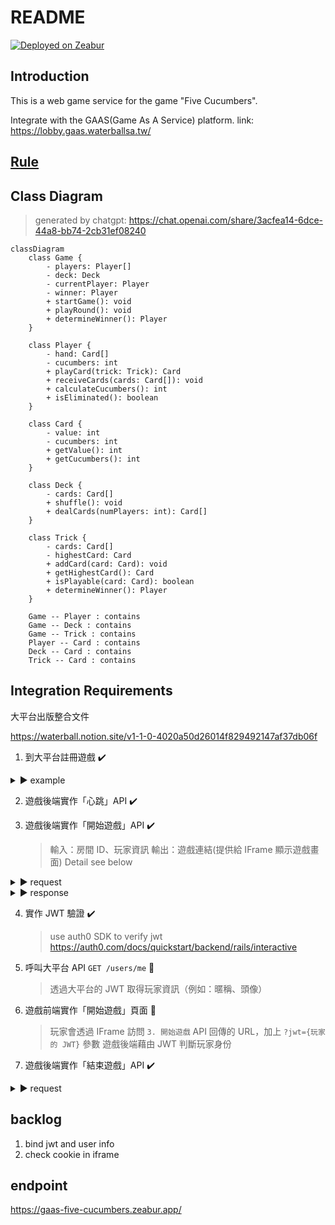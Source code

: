 # README

[![Deployed on Zeabur](https://zeabur.com/deployed-on-zeabur-dark.svg)](https://zeabur.com?referralCode=noracami&utm_source=noracami)

## Introduction

This is a web game service for the game "Five Cucumbers".

Integrate with the GAAS(Game As A Service) platform. link: https://lobby.gaas.waterballsa.tw/

## [Rule](./doc/rule.md)

## Class Diagram

> generated by chatgpt: https://chat.openai.com/share/3acfea14-6dce-44a8-bb74-2cb31ef08240

```mermaid
classDiagram
    class Game {
        - players: Player[]
        - deck: Deck
        - currentPlayer: Player
        - winner: Player
        + startGame(): void
        + playRound(): void
        + determineWinner(): Player
    }

    class Player {
        - hand: Card[]
        - cucumbers: int
        + playCard(trick: Trick): Card
        + receiveCards(cards: Card[]): void
        + calculateCucumbers(): int
        + isEliminated(): boolean
    }

    class Card {
        - value: int
        - cucumbers: int
        + getValue(): int
        + getCucumbers(): int
    }

    class Deck {
        - cards: Card[]
        + shuffle(): void
        + dealCards(numPlayers: int): Card[]
    }

    class Trick {
        - cards: Card[]
        - highestCard: Card
        + addCard(card: Card): void
        + getHighestCard(): Card
        + isPlayable(card: Card): boolean
        + determineWinner(): Player
    }

    Game -- Player : contains
    Game -- Deck : contains
    Game -- Trick : contains
    Player -- Card : contains
    Deck -- Card : contains
    Trick -- Card : contains
```

## Integration Requirements

大平台出版整合文件

https://waterball.notion.site/v1-1-0-4020a50d26014f829492147af37db06f

1. 到大平台註冊遊戲 ✔️

<details>
  <summary>▶︎ example</summary>

```json
// POST /games
// Host: https://api.gaas.waterballsa.tw
// Authorization: Bearer {遊戲開發者的JWT}

{
  "uniqueName": "fivecucumber",
  "displayName": "黃瓜五兄弟",
  "shortDescription": "It is a trick-taking game with the goal of NOT winning the last trick!",
  "rule": "Win tricks but not the last, that gets you cucumbers! 5+ of those and you're out!\nhttps://boardgamegeek.com/boardgame/147768/five-cucumbers",
  "imageUrl": "https://gaas-five-cucumbers.zeabur.app/watermelon.png",
  "minPlayers": 1,
  "maxPlayers": 6,
  "frontEndUrl": "https://gaas-five-cucumbers.zeabur.app/frontend",
  "backEndUrl": "https://gaas-five-cucumbers.zeabur.app/api"
}
```

</details>

2. 遊戲後端實作「心跳」API ✔️

3. 遊戲後端實作「開始遊戲」API ✔️

   > 輸入：房間 ID、玩家資訊
   > 輸出：遊戲連結(提供給 IFrame 顯示遊戲畫面)
   > Detail see below

<details>
  <summary>▶︎ request</summary>

```json
// POST /games
// Host: {你的後端主機}
// Authorization: Bearer {房主的Jwt}

{
  "roomId": "room_385abe92e39a3",
  "players": [
    {
      "id": "6497f6f226b40d440b9a90cc",
      "nickname": "板橋金城武"
    },
    {
      "id": "6498112b26b40d440b9a90ce",
      "nickname": "三重彭于晏"
    },
    {
      "id": "6499df157fed0c21a4fd0425",
      "nickname": "蘆洲劉德華"
    },
    {
      "id": "649836ed7fed0c21a4fd0423",
      "nickname": "永和周杰倫"
    }
  ]
}
```

</details>

<details>
  <summary>▶︎ response</summary>

```json
{
  "url": "https://{你的前端主機}/games/{gameId}"
}
```

</details>

4. 實作 JWT 驗證 ✔️

   > use auth0 SDK to verify jwt
   > https://auth0.com/docs/quickstart/backend/rails/interactive

5. 呼叫大平台 API `GET /users/me` 📝

   > 透過大平台的 JWT 取得玩家資訊（例如：暱稱、頭像）

6. 遊戲前端實作「開始遊戲」頁面 🚧

   > 玩家會透過 IFrame 訪問 `3. 開始遊戲` API 回傳的 URL，加上 `?jwt={玩家的 JWT}` 參數
   > 遊戲後端藉由 JWT 判斷玩家身份

7. 遊戲後端實作「結束遊戲」API ✔️

<details>
  <summary>▶︎ request</summary>

> [!IMPORTANT]
> request body must be explicitly empty

```ruby
url = 'https://api.gaas.waterballsa.tw'
token = ANY_OF_GAME_PLAYER_JWT
HTTPX.plugin(:auth).bearer_auth(token).post(url, body: '')
```

</details>

## backlog

1. bind jwt and user info
2. check cookie in iframe

## endpoint

https://gaas-five-cucumbers.zeabur.app/
